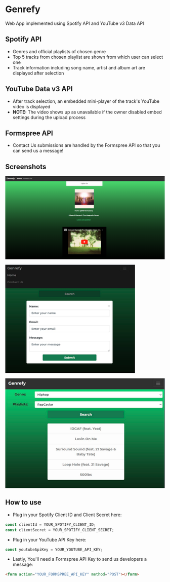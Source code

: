 # **Genrefy**

Web App implemented using Spotify API and YouTube v3 Data API

## **Spotify API**

- Genres and official playlists of chosen genre
- Top 5 tracks from chosen playlist are shown from which user can select one
- Track information including song name, artist and album art are displayed after selection

## **YouTube Data v3 API**

- After track selection, an embedded mini-player of the track's YouTube video is displayed
- **NOTE:** The video shows up as unavailable if the owner disabled embed settings during the upload process

## **Formspree API**

- Contact Us submissions are handled by the Formspree API so that you can send us a message!

## **Screenshots**

![![Alt text](image.png)](res/image-3.png)

![![Alt text](image-3.png)](res/image-4.png)

![![Alt text](image-4.png)](res/image.png)

## **How to use**

- Plug in your Spotify Client ID and Client Secret here:

```js
const clientId = YOUR_SPOTIFY_CLIENT_ID;
const clientSecret = YOUR_SPOTIFY_CLIENT_SECRET;
```

- Plug in your YouTube API Key here:

```js
const youtubeApiKey = YOUR_YOUTUBE_API_KEY;
```

- Lastly, You'll need a Formspree API Key to send us developers a message:

```html
<form action="YOUR_FORMSPREE_API_KEY" method="POST"></form>
```

